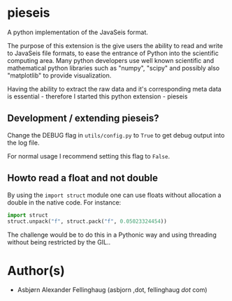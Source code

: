 pieseis
==========

A python implementation of the JavaSeis format.

The purpose of this extension is the give users the ability to read and write to JavaSeis file formats, to ease the entrance of Python into the scientific computing area. Many python developers use well known scientific and mathematical python libraries such as "numpy", "scipy" and possibly also "matplotlib" to provide visualization.

Having the ability to extract the raw data and it's corresponding meta data is essential - therefore I started this python extension - pieseis


## Development / extending pieseis?
Change the DEBUG flag in <code>utils/config.py</code> to <code>True</code> to get debug output into the log file.

For normal usage I recommend setting this flag to <code>False</code>.


## Howto read a float and not double
By using the ```import struct``` module one can use floats without allocation a double in the native code. For instance: 
```python
import struct
struct.unpack("f", struct.pack("f", 0.05023324454))
```

The challenge would be to do this in a Pythonic way and using threading without being restricted by the GIL..



Author(s)
=========
* Asbjørn Alexander Fellinghaug (asbjorn ,dot, fellinghaug _dot_ com)
